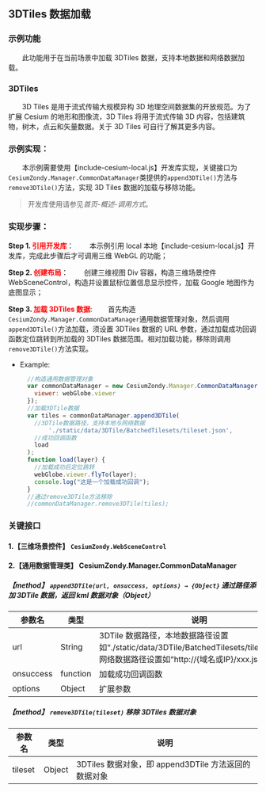 ## 3DTiles 数据加载

### 示例功能

&ensp;&ensp;&ensp;&ensp;此功能用于在当前场景中加载 3DTiles 数据，支持本地数据和网络数据加载。

### 3DTiles

&ensp;&ensp;&ensp;&ensp;3D Tiles 是用于流式传输大规模异构 3D 地理空间数据集的开放规范。为了扩展 Cesium 的地形和图像流，3D Tiles 将用于流式传输 3D 内容，包括建筑物，树木，点云和矢量数据。关于 3D Tiles 可自行了解其更多内容。

### 示例实现：

&ensp;&ensp;&ensp;&ensp;本示例需要使用【include-cesium-local.js】开发库实现，关键接口为`CesiumZondy.Manager.CommonDataManager`类提供的`append3DTile()`方法与`remove3DTile()`方法，实现 3D Tiles 数据的加载与移除功能。

> 开发库使用请参见*首页-概述-调用方式*。

### 实现步骤：

**Step 1. <font color=red>引用开发库</font>**：
&ensp;&ensp;&ensp;&ensp;本示例引用 local 本地【include-cesium-local.js】开发库，完成此步骤后才可调用三维 WebGL 的功能；

**Step 2. <font color=red>创建布局</font>**：
&ensp;&ensp;&ensp;&ensp;创建三维视图 Div 容器，构造三维场景控件 WebSceneControl，构造并设置鼠标位置信息显示控件，加载 Google 地图作为底图显示；

**Step 3. <font color=red>加载 3DTiles 数据</font>**:
&ensp;&ensp;&ensp;&ensp;首先构造`CesiumZondy.Manager.CommonDataManager`通用数据管理对象，然后调用`append3DTile()`方法加载，须设置 3DTiles 数据的 URL 参数，通过加载成功回调函数定位跳转到所加载的 3DTiles 数据范围。相对加载功能，移除则调用`remove3DTile()`方法实现。

- Example:
  ```Javascript
    //构造通用数据管理对象
    var commonDataManager = new CesiumZondy.Manager.CommonDataManager({
      viewer: webGlobe.viewer
    });
    //加载3DTile数据
    var tiles = commonDataManager.append3DTile(
      //3DTile数据路径，支持本地与网络数据
          './static/data/3DTile/BatchedTilesets/tileset.json',
      //成功回调函数
      load
    );
    function load(layer) {
      //加载成功后定位跳转
      webGlobe.viewer.flyTo(layer);
      console.log("这是一个加载成功回调");
    }
    //通过remove3DTile方法移除
    //commonDataManager.remove3DTile(tiles);
  ```

### 关键接口

#### 1.【三维场景控件】 `CesiumZondy.WebSceneControl`

#### 2.【通用数据管理类】 CesiumZondy.Manager.CommonDataManager

##### 【method】 `append3DTile(url, onsuccess, options) → {Object}` 通过路径添加 3DTile 数据，返回 kml 数据对象（Object）

| 参数名    | 类型     | 说明                                                                                                                                   |
| --------- | -------- | -------------------------------------------------------------------------------------------------------------------------------------- |
| url       | String   | 3DTile 数据路径，本地数据路径设置如“./static/data/3DTile/BatchedTilesets/tileset.json”，网络数据路径设置如“http://{域名或IP}/xxx.json” |
| onsuccess | function | 加载成功回调函数                                                                                                                       |
| options   | Object   | 扩展参数                                                                                                                               |

##### 【method】 `remove3DTile(tileset)` 移除 3DTiles 数据对象

| 参数名  | 类型   | 说明                                                 |
| ------- | ------ | ---------------------------------------------------- |
| tileset | Object | 3DTiles 数据对象，即 append3DTile 方法返回的数据对象 |
